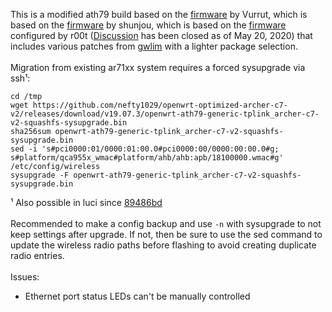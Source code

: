 This is a modified ath79 build based on the [firmware](https://github.com/vurrut/openwrt-optimized-archer-c7-v2) by Vurrut, which is based on the [firmware](https://github.com/shunjou/openwrt-optimized-archer-c7-v2) by shunjou, which is based on the [firmware](https://github.com/infinitnet/lede-ar71xx-optimized-archer-c7-v2) configured by r00t ([Discussion](https://forum.openwrt.org/t/1382) has been closed as of May 20, 2020) that includes various patches from [gwlim](https://github.com/gwlim/mips74k-ar71xx-lede-patch) with a lighter package selection.
\
\
Migration from existing ar71xx system requires a forced sysupgrade via ssh¹:
```
cd /tmp
wget https://github.com/nefty1029/openwrt-optimized-archer-c7-v2/releases/download/v19.07.3/openwrt-ath79-generic-tplink_archer-c7-v2-squashfs-sysupgrade.bin
sha256sum openwrt-ath79-generic-tplink_archer-c7-v2-squashfs-sysupgrade.bin
sed -i 's#pci0000:01/0000:01:00.0#pci0000:00/0000:00:00.0#g; s#platform/qca955x_wmac#platform/ahb/ahb:apb/18100000.wmac#g' /etc/config/wireless
sysupgrade -F openwrt-ath79-generic-tplink_archer-c7-v2-squashfs-sysupgrade.bin
```
¹ Also possible in luci since [89486bd](https://github.com/openwrt/luci/pull/2075)
\
\
Recommended to make a config backup and use `-n` with sysupgrade to not keep settings after upgrade. If not, then be sure to use the sed command to update the wireless radio paths before flashing to avoid creating duplicate radio entries.
\
\
Issues:
- Ethernet port status LEDs can't be manually controlled
